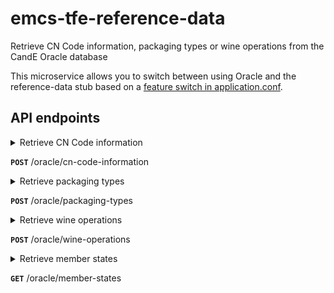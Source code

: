 # emcs-tfe-reference-data

Retrieve CN Code information, packaging types or wine operations from the CandE Oracle database

This microservice allows you to switch between using Oracle and the reference-data stub based on a [feature switch in application.conf](conf/application.conf#L127-L129).

## API endpoints

<details>
<summary>Retrieve CN Code information

**`POST`** /oracle/cn-code-information</summary>

Retrieve CN Code information for a given list of Product Codes and CN Codes

**Request Body**: [CnInformationRequest Model](app/uk/gov/hmrc/emcstfereferencedata/models/request/CnInformationRequest.scala)

**Example request body**:

```json
{
  "items": [
    {
      "productCode": "B000",
      "cnCode": "22030001"
    },
    {
      "productCode": "S500",
      "cnCode": "10000000"
    }
  ]
}
```

### Responses

#### Success Response(s)

**Status**: 200 (OK)

**Body**: Key:value pair of String:[CnCodeInformation Model](app/uk/gov/hmrc/emcstfereferencedata/models/response/CnCodeInformation.scala)

**Example response body**:

```json
{
  "24029000": {
    "cnCodeDescription": "Cigars, cheroots, cigarillos and cigarettes not containing tobacco",
    "exciseProductCodeDescription": "Fine-cut tobacco for the rolling of cigarettes",
    "unitOfMeasureCode": 1
  }
}
```

#### Error Response(s)

**Status**: 500 (ISE)

**Body**: [ErrorResponse Model](app/uk/gov/hmrc/emcstfereferencedata/models/response/ErrorResponse.scala)

</details>

<details>
<summary>Retrieve packaging types

**`POST`** /oracle/packaging-types</summary>

Retrieve packaging type information for a list of packaging types

**Request Body**: JSON array of packaging types

**Example request body**:

```json
[
  "VP",
  "NE",
  "TO"
]
```

### Responses

#### Success Response(s)

**Status**: 200 (OK)

**Body**: Key:value pair of String:String

**Example response body**:

```json
{
  "NE": "Unpacked or unpackaged",
  "TO": "Tun",
  "VP": "Vacuum-packed"
}
```

#### Error Response(s)

**Status**: 500 (ISE)

**Body**: [ErrorResponse Model](app/uk/gov/hmrc/emcstfereferencedata/models/response/ErrorResponse.scala)

</details>

<details>
<summary>Retrieve wine operations

**`POST`** /oracle/wine-operations</summary>

Retrieve wine operation information for a list of wine operations

**Request Body**: JSON array of wine operations

**Example request body**:

```json
[
  "4",
  "11",
  "9"
]
```

### Responses

#### Success Response(s)

**Status**: 200 (OK)

**Body**: Key:value pair of String:String

**Example response body**:

```json
{
  "4": "The product has been sweetened",
  "11": "The product has been partially dealcoholised",
  "9": "The product has been made using oak chips"
}
```

#### Error Response(s)

**Status**: 500 (ISE)

**Body**: [ErrorResponse Model](app/uk/gov/hmrc/emcstfereferencedata/models/response/ErrorResponse.scala)

</details>

<details>
<summary>Retrieve member states

**`GET`** /oracle/member-states</summary>

Retrieve member states list

### Responses

#### Success Response(s)

**Status**: 200 (OK)

**Body**: Array of [Country](app/uk/gov/hmrc/emcstfereferencedata/models/response/Country.scala) object

**Example response body**:

```json
[
  {
    "countryCode": "FR",
    "country": "France"
  },
  {
    "countryCode": "AT",
    "country": "Austria"
  }
]
```

#### Error Response(s)

**Status**: 500 (ISE)

**Body**: [ErrorResponse Model](app/uk/gov/hmrc/emcstfereferencedata/models/response/ErrorResponse.scala)

</details>